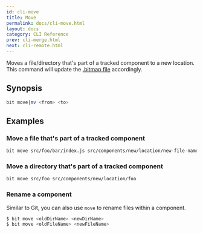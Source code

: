```yaml
---
id: cli-move
title: Move
permalink: docs/cli-move.html
layout: docs
category: CLI Reference
prev: cli-merge.html
next: cli-remote.html
---
```

Moves a file/directory that's part of a tracked component to a new location.
This command will update the [.bitmap file](/docs/initializing-bit.html#bitmap) accordingly.

## Synopsis

```bash
bit move|mv <from> <to>
```

## Examples

### Move a file that's part of a tracked component

```bash
bit move src/foo/bar/index.js src/components/new/location/new-file-name.js
```

### Move a directory that's part of a tracked component

```bash
bit move src/foo src/components/new/location/foo
```

### Rename a component

Similar to Git, you can also use `move` to rename files within a component.

```bash
$ bit move <oldDirName> <newDirName>
$ bit move <oldFileName> <newFileName>
```